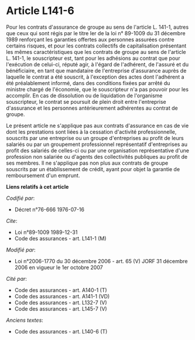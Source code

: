 # Article L141-6

Pour les contrats d'assurance de groupe au sens de l'article L. 141-1, autres que ceux qui sont régis par le titre Ier de la
loi n° 89-1009 du 31 décembre 1989 renforçant les garanties offertes aux personnes assurées contre certains risques, et pour
les contrats collectifs de capitalisation présentant les mêmes caractéristiques que les contrats de groupe au sens de
l'article L. 141-1, le souscripteur est, tant pour les adhésions au contrat que pour l'exécution de celui-ci, réputé agir, à
l'égard de l'adhérent, de l'assuré et du bénéficiaire, en tant que mandataire de l'entreprise d'assurance auprès de laquelle
le contrat a été souscrit, à l'exception des actes dont l'adhérent a été préalablement informé, dans des conditions fixées
par arrêté du ministre chargé de l'économie, que le souscripteur n'a pas pouvoir pour les accomplir.    En cas de dissolution
ou de liquidation de l'organisme souscripteur, le contrat se poursuit de plein droit entre l'entreprise d'assurance et les
personnes antérieurement adhérentes au contrat de groupe.

Le présent article ne s'applique pas aux contrats d'assurance en cas de vie dont les prestations sont liées à la cessation
d'activité professionnelle, souscrits par une entreprise ou un groupe d'entreprises au profit de leurs salariés ou par un
groupement professionnel représentatif d'entreprises au profit des salariés de celles-ci ou par une organisation
représentative d'une profession non salariée ou d'agents des collectivités publiques au profit de ses membres. Il ne
s'applique pas non plus aux contrats de groupe souscrits par un établissement de crédit, ayant pour objet la garantie de
remboursement d'un emprunt.

**Liens relatifs à cet article**

_Codifié par_:

  - Décret n°76-666 1976-07-16

_Cite_:

  - Loi n°89-1009 1989-12-31
  - Code des assurances - art. L141-1 (M)

_Modifié par_:

  - Loi n°2006-1770 du 30 décembre 2006 - art. 65 (V) JORF 31 décembre 2006 en vigueur le 1er octobre 2007

_Cité par_:

  - Code des assurances - art. A140-1 (T)
  - Code des assurances - art. A141-1 (VD)
  - Code des assurances - art. L132-7 (V)
  - Code des assurances - art. L145-7 (V)

_Anciens textes_:

  - Code des assurances - art. L140-6 (T)

